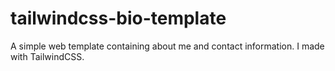# tailwindcss-bio-template
A simple web template containing about me and contact information. I made with TailwindCSS. 
